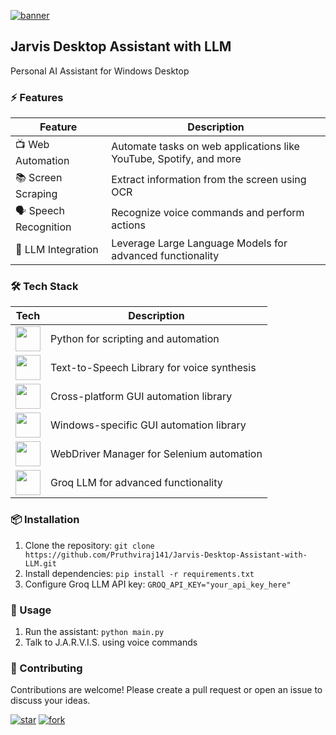 
[![banner](https://capsule-render.vercel.app/api?type=waving&color=gradient&height=200&section=header&text=https%3A%2F%2Fgithub.com%2FPruthviraj141%2FJarvis-Desktop-Assistant-with-LLM&fontSize=40&fontColor=fff)](#header)

## Jarvis Desktop Assistant with LLM
Personal AI Assistant for Windows Desktop

### ⚡ Features

| Feature | Description |
| --- | --- |
| 📺 Web Automation | Automate tasks on web applications like YouTube, Spotify, and more |
| 📚 Screen Scraping | Extract information from the screen using OCR |
| 🗣️ Speech Recognition | Recognize voice commands and perform actions |
| 🤖 LLM Integration | Leverage Large Language Models for advanced functionality |

### 🛠️ Tech Stack

| Tech | Description |
| --- | --- |
| <img src="https://skillicons.dev/icons?i=python" width="40" height="40"> | Python for scripting and automation |
| <img src="https://skillicons.dev/icons?i=pyttsx3" width="40" height="40"> | Text-to-Speech Library for voice synthesis |
| <img src="https://skillicons.dev/icons?i=pyautogui" width="40" height="40"> | Cross-platform GUI automation library |
| <img src="https://skillicons.dev/icons?i=win32gui" width="40" height="40"> | Windows-specific GUI automation library |
| <img src="https://skillicons.dev/icons?i=webdriver-manager" width="40" height="40"> | WebDriver Manager for Selenium automation |
| <img src="https://skillicons.dev/icons?i=groq" width="40" height="40"> | Groq LLM for advanced functionality |

### 📦 Installation

1. Clone the repository: `git clone https://github.com/Pruthviraj141/Jarvis-Desktop-Assistant-with-LLM.git`
2. Install dependencies: `pip install -r requirements.txt`
3. Configure Groq LLM API key: `GROQ_API_KEY="your_api_key_here"`

### 🚀 Usage

1. Run the assistant: `python main.py`
2. Talk to J.A.R.V.I.S. using voice commands

### 🤝 Contributing

Contributions are welcome! Please create a pull request or open an issue to discuss your ideas.

[![star](https://img.shields.io/github/stars/Pruthviraj141/Jarvis-Desktop-Assistant-with-LLM?style=social)](https://github.com/Pruthviraj141/Jarvis-Desktop-Assistant-with-LLM)
[![fork](https://img.shields.io/github/forks/Pruthviraj141/Jarvis-Desktop-Assistant-with-LLM?style=social)](https://github.com/Pruthviraj141/Jarvis-Desktop-Assistant-with-LLM)
